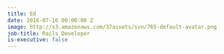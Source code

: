 ```yaml
---
title: Ed
date: 2016-07-16 00:00:00 Z
image: http://s3.amazonaws.com/37assets/svn/765-default-avatar.png
job-title: Rails Developer
is-executive: false
---
```

